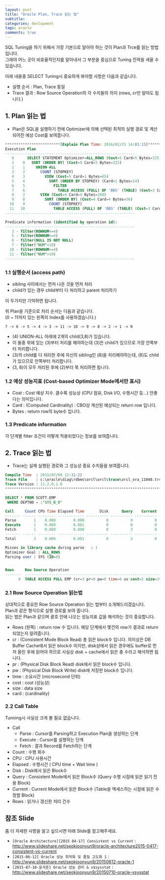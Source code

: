 ```yaml
---
layout: post
title: "Oracle Plan, Trace 읽는 법"
subtitle:  
categories: devlopment
tags: oracle
comments: true
---
```


SQL Tuning을 하기 위해서 가장 기본으로 알아야 하는 것이 Plan과 Trce를 읽는 방법입니다.  
그래야 어느 곳이 비효율적인지를 알아내서 그 부분을 중심으로 Tuning 전략을 세울 수 있습니다.  

아래 내용중 SELECT Tuning시 중요하게 봐야할 사항은 다음과 같습니다.
- 실행 순서 : Plan, Trace 동일
- Trace 결과 : Row Source Operation의 각 수치들의 의미 (rows, cr만 알아도 됩니다.)

## 1. Plan 읽는 법

- Plan은 SQL을 실행하기 전에 Optimizer에 의해 선택된 최적의 실행 경로 및 계산되어진 예상 Cost를 보여줍니다.

```sql
*************************[Explain Plan Time: 2016/02/21 14:01:15]*************************
Execution Plan
-----------------------------------------------------------
   0      SELECT STATEMENT Optimizer=ALL_ROWS (Cost=5 Card=5 Bytes=325)
   1    0   SORT (ORDER BY) (Cost=9 Card=5 Bytes=325)
   2    1     UNION-ALL
   3    2       COUNT (STOPKEY)
   4    3         VIEW (Cost=5 Card=1 Bytes=65)
   5    4           SORT (ORDER BY STOPKEY) (Card=1 Bytes=14)
   6    5             FILTER
   7    6               TABLE ACCESS (FULL) OF 'BBS' (TABLE) (Cost=3 Card=10 Bytes=140)
   8    2       VIEW (Cost=4 Card=4 Bytes=260)
   9    8         SORT (ORDER BY) (Cost=4 Card=4 Bytes=56)
  10    9           COUNT (STOPKEY)
  11   10             TABLE ACCESS (FULL) OF 'BBS' (TABLE) (Cost=3 Card=5 Bytes=70)
-----------------------------------------------------------

Predicate information (identified by operation id):
-----------------------------------------------------------
   3 - filter(ROWNUM<=4)
   5 - filter(ROWNUM<=4)
   6 - filter(NULL IS NOT NULL)
   7 - filter("NUM"<10)
  10 - filter(ROWNUM<=4)
  11 - filter("NUM">10)
-----------------------------------------------------------
```
### 1.1 실행순서 (access path)

- sibling 사이에서는 먼저 나온 것을 먼저 처리
- child가 있는 경우 child부터 다 처리하고 parent 처리하기

이 두가지만 기억하면 됩니다.

위 Plan을 기준으로 처리 순서는 다음과 같습니다.  
(0 ~ 11까지 있는 왼쪽의 Index를 사용하겠습니다.)

```
7 -> 6 -> 5 -> 4 -> 3 -> 11 -> 10 -> 9 -> 8 -> 2 -> 1 -> 0
```

- (4) UNION-ALL 아래에 2개의 child(3,8)가 있습니다.
- 이 둘중 위에 있는 (3)부터 처리를 해야하는데 (3)은 child가 있으므로 가장 안쪽부터 처리합니다.
- (3)의 child를 다 처리한 후에 자신의 sibling인 (8)을 처리해야하는데, (8)도 child가 있으므로 안쪽부터 처리합니다.
- (3, 8)이 모두 처리된 후에 (2)부터 쭉 처리하면 됩니다.

### 1.2 예상 성능지표 (Cost-based Optimizer Mode에서만 표시)

- Cost : Cost 예상 지수. 클수록 성능상 (CPU 점유, Disk I/O, 수행시간 등...) 안좋다는 의미입니다.
- Card : (Computed Cardinality) : CBO상 계산된 예상되는 return row 입니다.
- Bytes : return row의 byte수 입니다.

### 1.3 Predicate information

각 단계별 filter 조건이 어떻게 적용되었다는 정보를 보여줍니다.  

## 2. Trace 읽는 법

- Trace는 실제 실행된 경로와 그 성능상 중요 수치들을 보여줍니다.

```sql
Compile Time  : 2015/07/09 13:31:22
Trace File    : c:\oracle\diag\rdbms\orcl\orcl\trace\orcl_ora_11048.trc
Trace Version : 11.2.0.1.0
********************************************************************************

SELECT * FROM SCOTT.EMP
 WHERE DEPTNO = :"SYS_B_0"

Call     Count CPU Time Elapsed Time       Disk      Query    Current       Rows
------- ------ -------- ------------ ---------- ---------- ---------- ----------
Parse        1    0.000        0.000          0          0          0          0
Execute      1    0.000        0.001          0          0          0          0
Fetch        1    0.000        0.000          0          3          0          0
------- ------ -------- ------------ ---------- ---------- ---------- ----------
Total        3    0.000        0.001          0          3          0          0

Misses in library cache during parse   : 1
Optimizer Goal : ALL_ROWS
Parsing user : SYS (ID=0)


Rows     Row Source Operation
-------  -----------------------------------------------------------------------
      0  TABLE ACCESS FULL EMP (cr=3 pr=0 pw=0 time=0 us cost=2 size=190 card=5
```

### 2.1 Row Source Operation 읽는법

상대적으로 중요한 Row Source Operation 읽는 법부터 소개해드리겠습니다.  
Plan과 같은 형식으로 실행 경로를 보여 줍니다.  
읽는 법은 Plan과 같으며 괄호 안에 나오는 성능지표 값을 해석하는 것이 중요합니다.

- Rows (왼쪽) : return row 수 입니다. 해당 단계에서 몇건의 row가 결과로 return 되었는지 알려줍니다.
- cr : (Consistent Mode Block Read) 총 읽은 block수 입니다. 의미상은 DB Buffer Cache에서 읽은 block수 이지만, disk상에서 읽은 경우에도 buffer로 먼저 올린 후에 읽어야 하므로 사실상 disk + cache에서 읽은 총 수라고 해석하면 됩니다.
- pr : (Physical Disk Block Read) disk에서 읽은 block수 입니다.
- pw : (Physical Disk Block Write) disk에 저장한 block수 입니다.
- time : 소요시간 (microsecond 단위)
- cost : cost (성능상)
- size : data size
- card : (cardinality)


### 2.2 Call Table

Tunning시 사실상 크게 볼 필요 없습니다.  

- Call
  - Parse : Cursor를 Parsing하고 Execution Plan을 생성하는 단계
  - Execute : Cursor를 실행하는 단계
  - Fetch : 결과 Record를 Fetch하는 단계
- Count : 수행 회수
- CPU : CPU 사용시간
- Elapsed : 수행시간 ( CPU time + Wait time )
- Disk : Disk에서 읽은 Block수
- Query : Consistent Mode에서 읽은 Block수 (Query 수행 시점에 읽은 읽기 전용 Block)
- Current : Current Mode에서 읽은 Block수 (Table을 액세스하는 시점에 읽은 수정할 Block)
- Rows : 읽거나 갱신한 처리 건수

## 참조 Slide

좀 더 자세한 사항을 알고 싶으시면 아래 Slide를 참고해주세요.

- `[Oracle Architecture][2015 04-17] Consistent vs Current` : <http://www.slideshare.net/seokjoonyun9/oracle-architecture2015-0417-consistent-vs-current>
- `[2015-06-12] Oracle 성능 최적화 및 품질 고도화 1` : <http://www.slideshare.net/seokjoonyun9/20150612-oracle-1>
- `[2015-07-10-윤석준] Oracle 성능 관리 & v$sysstat` : <http://www.slideshare.net/seokjoonyun9/20150710-oracle-vsysstat>

